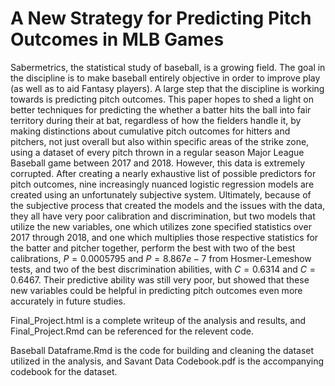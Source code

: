 # A New Strategy for Predicting Pitch Outcomes in MLB Games
Sabermetrics, the statistical study of baseball, is a growing field. The goal in the discipline is to make baseball entirely objective in order to improve play (as well as to aid Fantasy players). A large step that the discipline is working towards is predicting pitch outcomes. This paper hopes to shed a light on better techniques for predicting the whether a batter hits the ball into fair territory during their at bat, regardless of how the fielders handle it, by making distinctions about cumulative pitch outcomes for hitters and pitchers, not just overall but also within specific areas of the strike zone, using a dataset of every pitch thrown in a regular season Major League Baseball game between 2017 and 2018. However, this data is extremely corrupted. After creating a nearly exhaustive list of possible predictors for pitch outcomes, nine increasingly nuanced logistic regression models are created using an unfortunately subjective system. Ultimately, because of the subjective process that created the models and the issues with the data, they all have very poor calibration and discrimination, but two models that utilize the new variables, one which utilizes zone specified statistics over 2017 through 2018, and one which multiplies those respective statistics for the batter and pitcher together, perform the best with two of the best calibrations, $P=0.0005795$ and $P=8.867e-7$ from Hosmer-Lemeshow tests, and two of the best discrimination abilities, with $C=0.6314$ and $C=0.6467$. Their predictive ability was still very poor, but showed that these new variables could be helpful in predicting pitch outcomes even more accurately in future studies.

Final_Project.html is a complete writeup of the analysis and results, and Final_Project.Rmd can be referenced for the relevent code. 

Baseball Dataframe.Rmd is the code for building and cleaning the dataset utilized in the analysis, and Savant Data Codebook.pdf is the accompanying codebook for the dataset.
